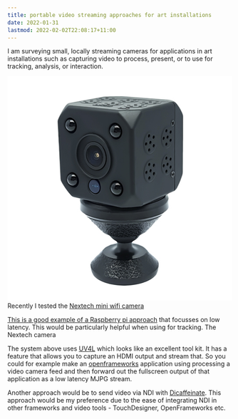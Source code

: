 ```yaml
---
title: portable video streaming approaches for art installations
date: 2022-01-31
lastmod: 2022-02-02T22:08:17+11:00
---
```


I am surveying small, locally streaming cameras for applications in art installations such as capturing video to process, present, or to use for tracking, analysis, or interaction.

![](assets/Pasted%20image%2020220129143605.png)
Recently I tested the [Nextech mini wifi camera](NEXTECH%20QC3868.md)


[This is a good example of a Raspberry pi approach](https://www.reddit.com/r/raspberry_pi/comments/ppu00m/prototype_low_latency_wireless_streaming_camera/) that focusses on low latency.  This would be particularly helpful when using for tracking. The Nextech camera

The system above uses [UV4L](https://www.linux-projects.org/uv4l/) which looks like an excellent tool kit.  It has a feature that allows you to capture an HDMI output and stream that.  So you could for example make an [openframeworks](http://openframeworks.cc) application using processing a video camera feed and then forward out the fullscreen output of that application as a low latency MJPG stream.

Another approach would be to send video via NDI with [Dicaffeinate](https://dicaffeine.com/). This approach would be my preference due to the ease of integrating NDI in other frameworks and video tools - TouchDesigner, OpenFrameworks etc.  